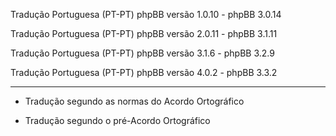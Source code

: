 Tradução Portuguesa (PT-PT) phpBB versão 1.0.10 - phpBB 3.0.14

Tradução Portuguesa (PT-PT) phpBB versão 2.0.11 - phpBB 3.1.11

Tradução Portuguesa (PT-PT) phpBB versão 3.1.6 - phpBB 3.2.9

Tradução Portuguesa (PT-PT) phpBB versão 4.0.2 - phpBB 3.3.2

------------
* Tradução segundo as normas do Acordo Ortográfico

* Tradução segundo o pré-Acordo Ortográfico

